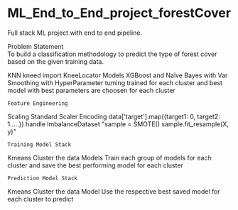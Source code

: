 # ML_End_to_End_project_forestCover
Full stack ML project with end to end pipeline. 

Problem Statement													
To build a classification methodology to predict the type of forest cover based on the given training data. 													

KNN 	kneed import KneeLocator
Models	XGBoost and Naïve Bayes with Var Smoothing with HyperParameter tuming trained for each cluster and best model with best parameters are choosen for each cluster 
	
	
	
	
	
	Feature Engineering
Scaling	Standard Scaler
Encoding	data['target'].map({target1: 0, target2: 1…..})
handle ImbalanceDataset	"sample = SMOTE()
sample.fit_resample(X, y)"
	
	
	Training Model Stack
Kmeans	Cluster the data
Models	Train each group of models for each cluster and save the best performing model for each cluster
	
	Prediction Model Stack
Kmeans	Cluster the data
Model	Use the respective best saved model for each cluster to predict
